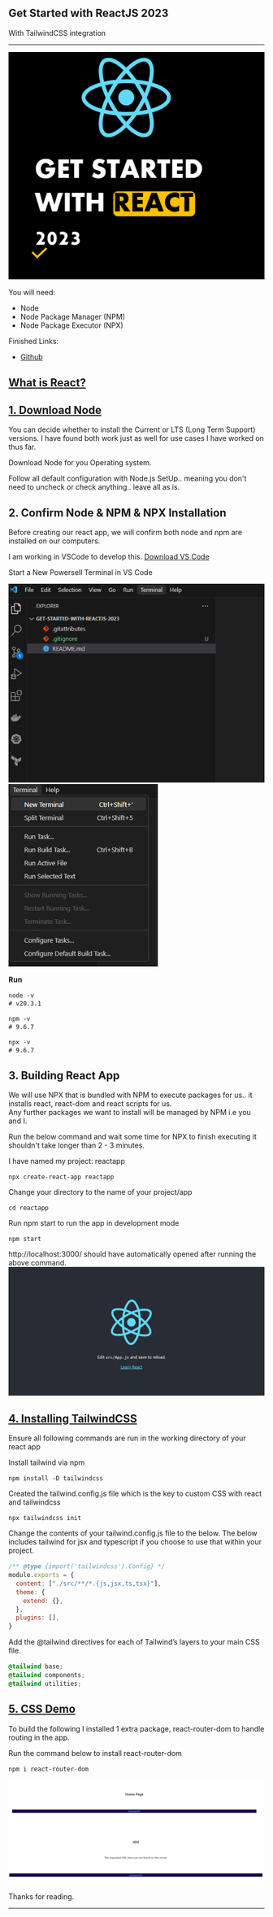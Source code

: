## **Get Started with ReactJS 2023**
With TailwindCSS integration

---

<img src="images/Get Started with ReactJS 2023_fis.png"/>


You will need:
- Node
- Node Package Manager (NPM)
- Node Package Executor (NPX)

Finished Links:
- [Github](https://github.com/mo-justlearnai/Get-Started-with-ReactJS-2023)

## **[What is React?](https://react.dev/)**  


## **[1. Download Node](https://nodejs.org/en/download/current)**

You can decide whether to install the Current or LTS (Long Term Support) versions. I have found both work just as well for use cases I have worked on thus far. 

Download Node for you Operating system.

Follow all default configuration with Node.js SetUp.. meaning you don't need to uncheck or check anything.. leave all as is. 


## **2. Confirm Node & NPM & NPX Installation**

Before creating our react app, we will confirm both node and npm are installed on our computers. 

I am working in VSCode to develop this. 
[Download VS Code](https://code.visualstudio.com/)

Start a New Powersell Terminal in VS Code

<img src="images/reactjsstart_terminal_vscode.png"/>

<img src="images/vscode_new_ps_terminal.png"/>

**Run**

```shell
node -v
# v20.3.1
```

```shell
npm -v   
# 9.6.7
```

```shell
npx -v   
# 9.6.7
```

## **3. Building React App**

We will use NPX that is bundled with NPM to execute packages for us.. it installs react, react-dom and react scripts for us.  
Any further packages we want to install will be managed by NPM i.e you and I.

Run the below command and wait some time for NPX to finish executing it shouldn't take longer than 2 - 3 minutes. 

I have named my project: reactapp

```shell
npx create-react-app reactapp
```

Change your directory to the name of your project/app

```shell
cd reactapp
```

Run npm start to run the app in development mode

```shell
npm start
```

http://localhost:3000/ should have automatically opened after running the above command.
<img src="images/reactlanding.png"/>


## **[4. Installing TailwindCSS](https://tailwindcss.com/docs/installation)**


Ensure all following commands are run in the working directory of your react app

Install tailwind via npm
```shell
npm install -D tailwindcss
```

Created the tailwind.config.js file which is the key to custom CSS with react and tailwindcss
```shell
npx tailwindcss init
```

Change the contents of your tailwind.config.js file to the below.
The below includes tailwind for jsx and typescript if you choose to use that within your project.

```js
/** @type {import('tailwindcss').Config} */
module.exports = {
  content: ["./src/**/*.{js,jsx,ts,tsx}"],
  theme: {
    extend: {},
  },
  plugins: [],
}
```

Add the @tailwind directives for each of Tailwind’s layers to your main CSS file.

```css
@tailwind base;
@tailwind components;
@tailwind utilities;
```


## **[5. CSS Demo](https://tailwindcss.com/docs/installation)**

To build the following I installed 1 extra package, react-router-dom to handle routing in the app. 

Run the command below to install react-router-dom

```shell
npm i react-router-dom
```

<img src="images/basic_react_app_home_page.png"/>
<img src="images/basic_react_app_404.png"/>

Thanks for reading.

---
<!-- DONE -->
